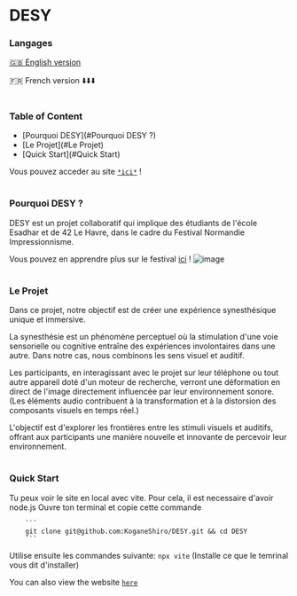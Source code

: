 # DESY

### Langages
[🇬🇧 English version](https://github.com/KoganeShiro/DESY/blob/main/README.md)

🇫🇷 French version ⬇️⬇️⬇️

#

### Table of Content
- [Pourquoi DESY](#Pourquoi DESY ?)
- [Le Projet](#Le Projet)
- [Quick Start](#Quick Start)

 Vous pouvez acceder au site [`*ici*`](https://koganeshiro.github.io/DESY/index.html) !

#

### Pourquoi DESY ?

DESY est un projet collaboratif qui implique des étudiants de l'école Esadhar et de 42 Le Havre, dans le cadre du Festival Normandie Impressionnisme.

Vous pouvez en apprendre plus sur le festival [ici](https://www.normandie-impressionniste.fr/fr) !
![image](https://github.com/KoganeShiro/desy/assets/126095786/c3f5f0df-1095-4d5a-93fe-ec71be1ea26e)

#

### Le Projet

Dans ce projet, notre objectif est de créer une expérience synesthésique unique et immersive.

La synesthésie est un phénomène perceptuel où la stimulation d'une voie sensorielle ou cognitive entraîne des expériences involontaires dans une autre. Dans notre cas, nous combinons les sens visuel et auditif.

Les participants, en interagissant avec le projet sur leur téléphone ou tout autre appareil doté d'un moteur de recherche, verront une déformation en direct de l'image directement influencée par leur environnement sonore. (Les éléments audio contribuent à la transformation et à la distorsion des composants visuels en temps réel.)

L'objectif est d'explorer les frontières entre les stimuli visuels et auditifs, offrant aux participants une manière nouvelle et innovante de percevoir leur environnement.

#

### Quick Start

Tu peux voir le site en local avec vite. Pour cela, il est necessaire d'avoir node.js
Ouvre ton terminal et copie cette commande

		```
		git clone git@github.com:KoganeShiro/DESY.git && cd DESY
		```

Utilise ensuite les commandes suivante:
		```
		npx vite
		```
(Installe ce que le temrinal vous dit d'installer)


You can also view the website [`here`](https://koganeshiro.github.io/DESY/index.html)

